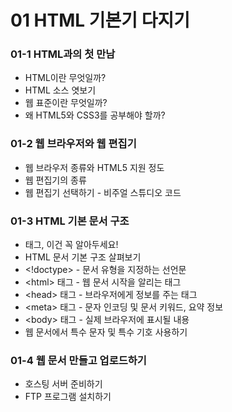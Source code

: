 # 01 HTML 기본기 다지기

### 01-1 HTML과의 첫 만남

* HTML이란 무엇일까?
* HTML 소스 엿보기
* 웹 표준이란 무엇일까?
* 왜 HTML5와 CSS3를 공부해야 할까?

### 01-2 웹 브라우저와 웹 편집기

* 웹 브라우저 종류와 HTML5 지원 정도
* 웹 편집기의 종류
* 웹 편집기 선택하기 - 비주얼 스튜디오 코드

### 01-3 HTML 기본 문서 구조

* 태그, 이건 꼭 알아두세요!
* HTML 문서 기본 구조 살펴보기
* &lt;!doctype&gt; - 문서 유형을 지정하는 선언문
* &lt;html&gt; 태그 - 웹 문서 시작을 알리는 태그
* &lt;head&gt; 태그 - 브라우저에게 정보를 주는 태그
* &lt;meta&gt; 태그 - 문자 인코딩 및 문서 키워드, 요약 정보
* &lt;body&gt; 태그 - 실제 브라우저에 표시될 내용
* 웹 문서에서 특수 문자 및 특수 기호 사용하기

### 01-4 웹 문서 만들고 업로드하기

* 호스팅 서버 준비하기
* FTP 프로그램 설치하기



